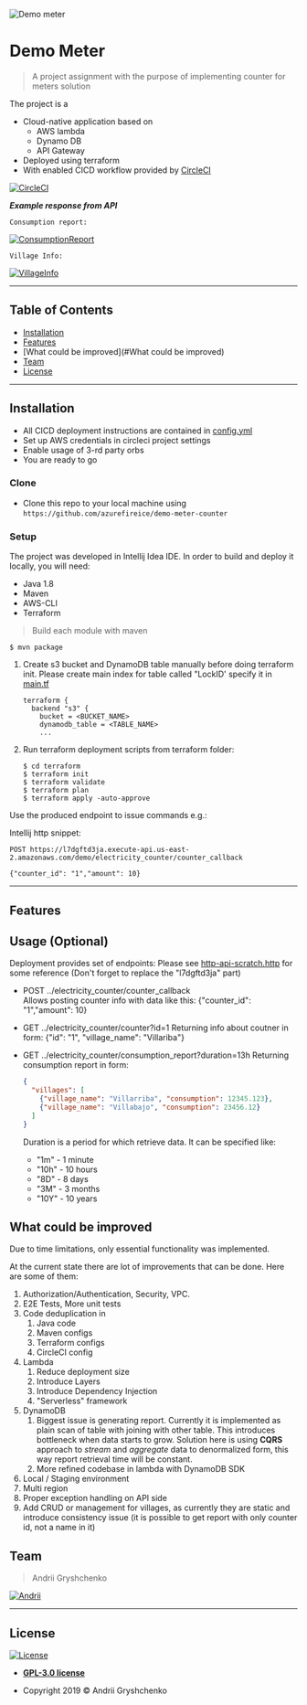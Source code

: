 ![Demo meter](logo.jpg)

# Demo Meter

> A project assignment with the purpose of implementing counter for meters solution 

The project is a
 - Cloud-native application based on
    - AWS lambda
    - Dynamo DB
    - API Gateway
 - Deployed using terraform
 - With enabled CICD workflow provided by [CircleCI](https://circleci.com)

[![CircleCI](https://circleci.com/gh/azurefireice/demo-meter-counter/tree/master.svg?style=svg&circle-token=194d8166951744f0559a6a5d70a7e3fd76866cfb)](https://circleci.com/gh/azurefireice/demo-meter-counter/tree/master)

***Example response from API***

    Consumption report:

[![ConsumptionReport](scr1.png)]()

    Village Info:

[![VillageInfo](scr2.png)]()

---

## Table of Contents

- [Installation](#installation)
- [Features](#features)
- [What could be improved](#What could be improved)
- [Team](#team)
- [License](#license)

---

## Installation

- All CICD deployment instructions are contained in [config.yml](.circleci/config.yml)
- Set up AWS credentials in circleci project settings
- Enable usage of 3-rd party orbs
- You are ready to go

### Clone

- Clone this repo to your local machine using `https://github.com/azurefireice/demo-meter-counter`

### Setup

The project was developed in Intellij Idea IDE. In order to build and deploy it locally, you will need:

- Java 1.8
- Maven
- AWS-CLI
- Terraform

> Build each module with maven

```shell
$ mvn package
```

1. Create s3 bucket and DynamoDB table manually before doing terraform init. Please create main index for table called "LockID'
specify it in [main.tf](terraform/main.tf)
    ```hcl-terraform
    terraform {
      backend "s3" {
        bucket = <BUCKET_NAME>
        dynamodb_table = <TABLE_NAME>
        ...
    ```
2. Run terraform deployment scripts from terraform folder:
    ```shell
    $ cd terraform
    $ terraform init
    $ terraform validate
    $ terraform plan
    $ terraform apply -auto-approve
    ```

Use the produced endpoint to issue commands e.g.:

Intellij http snippet:
```HTTP
POST https://l7dgftd3ja.execute-api.us-east-2.amazonaws.com/demo/electricity_counter/counter_callback

{"counter_id": "1","amount": 10}
```

---

## Features

## Usage (Optional)
Deployment provides set of endpoints:
Please see [http-api-scratch.http](http-api-scratch.http) for some reference
(Don't forget to replace the "l7dgftd3ja" part)
    
- POST ../electricity_counter/counter_callback  
    Allows posting counter info with data like this: {"counter_id": "1","amount": 10}


- GET ../electricity_counter/counter?id=1
     Returning info about coutner in form: {"id": "1", "village_name": "Villariba"}
 
 
- GET ../electricity_counter/consumption_report?duration=13h
    Returning consumption report in form: 
    ```json
    { 
      "villages": [
        {"village_name": "Villarriba", "consumption": 12345.123},
        {"village_name": "Villabajo", "consumption": 23456.12}
      ]
    }
    ```
   Duration is a period for which retrieve data. It can be specified like:
    - "1m" - 1 minute
    - "10h" - 10 hours
    - "8D" - 8 days
    - "3M" - 3 months
    - "10Y" - 10 years

## What could be improved
Due to time limitations, only essential functionality was implemented.

At the current state there are lot of improvements that can be done. Here are some of them:

1. Authorization/Authentication, Security, VPC.
2. E2E Tests, More unit tests
3. Code deduplication in
    1. Java code
    2. Maven configs
    3. Terraform configs
    4. CircleCI config
4. Lambda
    1. Reduce deployment size
    2. Introduce Layers
    3. Introduce Dependency Injection
    4. "Serverless" framework
5. DynamoDB
    1. Biggest issue is generating report. Currently it is implemented as plain scan of table with joining with other table.
    This introduces bottleneck when data starts to grow. Solution here is using **CQRS** approach to *stream* and *aggregate* data
    to denormalized form, this way report retrieval time will be constant.
    2. More refined codebase in lambda with DynamoDB SDK
6. Local / Staging environment
7. Multi region
8. Proper exception handling on API side
9. Add CRUD or management for villages, as currently they are static and introduce consistency issue
    (it is possible to get report with only counter id, not a name in it)


## Team

> Andrii Gryshchenko


 [![Andrii](https://avatars1.githubusercontent.com/u/43616610?s=260)]() 

---

## License

[![License](https://www.gnu.org/graphics/gplv3-127x51.png)](https://opensource.org/licenses/GPL-3.0)

- **[GPL-3.0 license](LICENSE)**

- Copyright 2019 © Andrii Gryshchenko